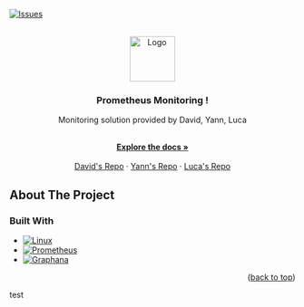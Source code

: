 <a name="readme-top"></a>

[![Issues][issues-shield]][issues-url]



<!-- PROJECT LOGO -->
<br />
<div align="center">
  <a href="https://github.com/othneildrew/Best-README-Template">
    <img src="https://upload.wikimedia.org/wikipedia/commons/thumb/3/38/Prometheus_software_logo.svg/800px-Prometheus_software_logo.svg.png" alt="Logo" width="80" height="80">
  </a>

  <h3 align="center"> Prometheus Monitoring !</h3>
Monitoring solution provided by David, Yann, Luca
  <p align="center">
    <br />
    <a href="https://github.com/CPNV-MON1/Prometheus/wiki"><strong>Explore the docs »</strong></a>
    <br />
    <br />
    <a href="https://github.com/DavidRoulet">David's Repo</a>
    ·
    <a href="https://github.com/Enelg52/">Yann's Repo</a>
    ·
    <a href="https://github.com/LucaBassi">Luca's Repo</a>
  </p>
</div>





<!-- ABOUT THE PROJECT -->
## About The Project



### Built With

* [![Linux][Linux.io]][Linux-url]
* [![Prometheus][Prometheus.io]][Prometheus-url]
* [![Graphana][Graphana.io]][Graphana-url]


<p align="right">(<a href="#readme-top">back to top</a>)</p>


<!-- MARKDOWN LINKS & IMAGES -->
<!-- https://www.markdownguide.org/basic-syntax/#reference-style-links -->


[issues-shield]: https://img.shields.io/badge/-Issues-blue?style=for-the-badge&logo=appveyor
[issues-url]: https://github.com/CPNV-MON1/Prometheus/issues

[Linux.io]: https://img.shields.io/badge/-Linux-C70A5C?style=for-the-badge
[Linux-url]: https://ubuntu.com/download/server

[Prometheus.io]: https://img.shields.io/badge/Prometheus-red?style=for-the-badge
[Prometheus-url]: https://prometheus.io/

[Graphana.io]: https://img.shields.io/badge/-Graphana-orange?style=for-the-badge
[Graphana-url]: https://grafana.com/
test

